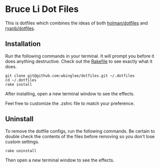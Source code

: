 # Bruce Li Dot Files

This is dotfiles which combines the ideas of both [holman/dotfiles](https://github.com/holman/dotfiles) and [ryanb/dotfiles](https://github.com/ryanb/dotfiles).


## Installation

Run the following commands in your terminal. It will prompt you before it does anything destructive. Check out the [Rakefile](https://github.com/wbinglee/dotfiles/blob/master/Rakefile) to see exactly what it does.

```terminal
git clone git@github.com:wbinglee/dotfiles.git ~/.dotfiles
cd ~/.dotfiles
rake install
```

After installing, open a new terminal window to see the effects.

Feel free to customize the .zshrc file to match your preference.

## Uninstall

To remove the dotfile configs, run the following commands. Be certain to double check the contents of the files before removing so you don't lose custom settings.

```
rake uninstall
```

Then open a new terminal window to see the effects.
